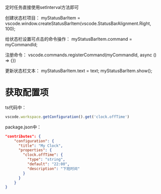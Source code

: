 定时任务直接使用setInterval方法即可

创建状态栏项目：
myStatusBarItem = vscode.window.createStatusBarItem(vscode.StatusBarAlignment.Right, 100);

给状态栏设置可点击的命令操作：
myStatusBarItem.command = myCommandId;

注册命令：
vscode.commands.registerCommand(myCommandId, async () => {})

更新状态栏文本：
myStatusBarItem.text = text;
myStatusBarItem.show();

# 获取配置项
ts代码中：
```typescript
vscode.workspace.getConfiguration().get('clock.offTime')
```

package.json中：
```json
"contributes": {
    "configuration": {
      "title": "My Clock",
      "properties": {
        "clock.offTime": {
          "type": "string",
          "default": "22:00",
          "description": "下班时间"
        }
      }
    }
}
```